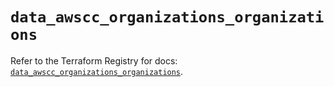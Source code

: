 # `data_awscc_organizations_organizations`

Refer to the Terraform Registry for docs: [`data_awscc_organizations_organizations`](https://registry.terraform.io/providers/hashicorp/awscc/0.70.0/docs/data-sources/organizations_organizations).
